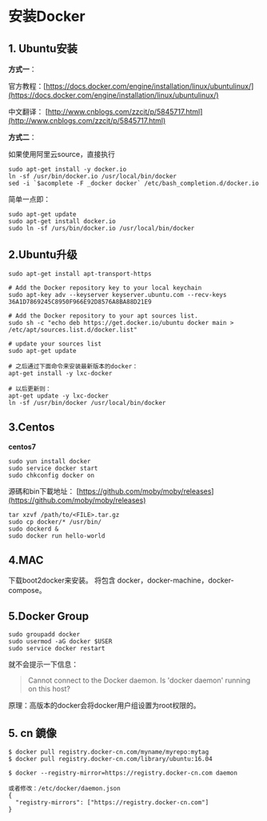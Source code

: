 # 安装Docker

## 1. Ubuntu安装

**方式一**：

官方教程：[https://docs.docker.com/engine/installation/linux/ubuntulinux/](https://docs.docker.com/engine/installation/linux/ubuntulinux/)

中文翻译： [http://www.cnblogs.com/zzcit/p/5845717.html](http://www.cnblogs.com/zzcit/p/5845717.html)

**方式二**：

如果使用阿里云source，直接执行

```text
sudo apt-get install -y docker.io
ln -sf /usr/bin/docker.io /usr/local/bin/docker
sed -i `$acomplete -F _docker docker` /etc/bash_completion.d/docker.io
```

简单一点即：

```text
sudo apt-get update
sudo apt-get install docker.io
sudo ln -sf /urs/bin/docker.io /usr/local/bin/docker
```

## 2.Ubuntu升级

```text
sudo apt-get install apt-transport-https

# Add the Docker repository key to your local keychain
sudo apt-key adv --keyserver keyserver.ubuntu.com --recv-keys 36A1D7869245C8950F966E92D8576A8BA88D21E9

# Add the Docker repository to your apt sources list.
sudo sh -c "echo deb https://get.docker.io/ubuntu docker main > /etc/apt/sources.list.d/docker.list"

# update your sources list
sudo apt-get update

# 之后通过下面命令来安装最新版本的docker：
apt-get install -y lxc-docker

# 以后更新则：
apt-get update -y lxc-docker
ln -sf /usr/bin/docker /usr/local/bin/docker
```

## 3.Centos

**centos7**

```text
sudo yun install docker
sudo service docker start
sudo chkconfig docker on
```

源碼和bin下載地址： [https://github.com/moby/moby/releases](https://github.com/moby/moby/releases)

```text
tar xzvf /path/to/<FILE>.tar.gz
sudo cp docker/* /usr/bin/
sudo dockerd &
sudo docker run hello-world
```

## 4.MAC

下载boot2docker来安装。 将包含 docker，docker-machine，docker-compose。

## 5.Docker Group

```text
sudo groupadd docker
sudo usermod -aG docker $USER
sudo service docker restart
```

就不会提示一下信息：

> Cannot connect to the Docker daemon. Is 'docker daemon' running on this host?

原理：高版本的docker会将docker用户组设置为root权限的。

## 5. cn 鏡像

```text
$ docker pull registry.docker-cn.com/myname/myrepo:mytag
$ docker pull registry.docker-cn.com/library/ubuntu:16.04

$ docker --registry-mirror=https://registry.docker-cn.com daemon

或者修改：/etc/docker/daemon.json
{
  "registry-mirrors": ["https://registry.docker-cn.com"]
}
```


